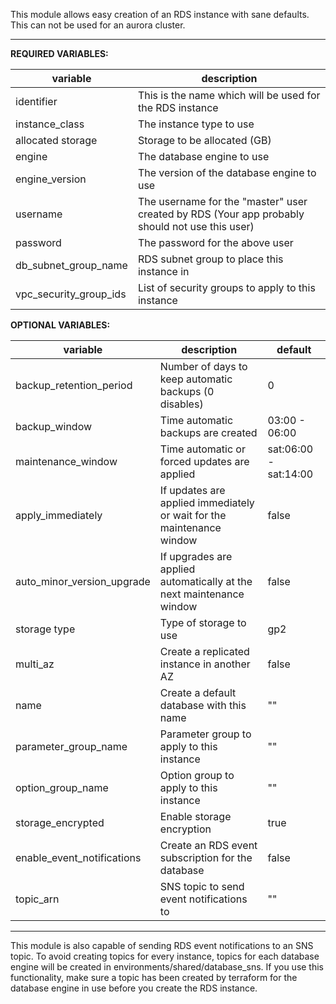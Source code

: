 This module allows easy creation of an RDS instance with sane defaults.  This can not be used for an aurora cluster.

---

**REQUIRED VARIABLES:**

| variable               | description                                                                                    |
| ---                    | ---                                                                                            |
| identifier             | This is the name which will be used for the RDS instance                                       |
| instance_class         | The instance type to use                                                                       |
| allocated storage      | Storage to be allocated (GB)                                                                   |
| engine                 | The database engine to use                                                                     |
| engine_version         | The version of the database engine to use                                                      |
| username               | The username for the "master" user created by RDS (Your app probably should not use this user) |
| password               | The password for the above user                                                                |
| db_subnet_group_name   | RDS subnet group to place this instance in                                                     |
| vpc_security_group_ids | List of security groups to apply to this instance                                              |

**OPTIONAL VARIABLES:**

| variable                   | description                                                           | default               |
| ---                        | ---                                                                   | ---                   |
| backup_retention_period    | Number of days to keep automatic backups (0 disables)                 | 0                     |
| backup_window              | Time automatic backups are created                                    | 03:00 - 06:00         |
| maintenance_window         | Time automatic or forced updates are applied                          | sat:06:00 - sat:14:00 |
| apply_immediately          | If updates are applied immediately or wait for the maintenance window | false                 |
| auto_minor_version_upgrade | If upgrades are applied automatically at the next maintenance window  | false                 |
| storage type               | Type of storage to use                                                | gp2                   |
| multi_az                   | Create a replicated instance in another AZ                            | false                 |
| name                       | Create a default database with this name                              | ""                    |
| parameter_group_name       | Parameter group to apply to this instance                             | ""                    |
| option_group_name          | Option group to apply to this instance                                | ""                    |
| storage_encrypted          | Enable storage encryption                                             | true                  |
| enable_event_notifications | Create an RDS event subscription for the database                     | false                 |
| topic_arn                  | SNS topic to send event notifications to                              | ""                    |

---

This module is also capable of sending RDS event notifications to an SNS topic.  To avoid creating topics for every instance, topics for each database engine will be created in environments/shared/database_sns.  If you use this functionality, make sure a topic has been created by terraform for the database engine in use before you create the RDS instance.  
